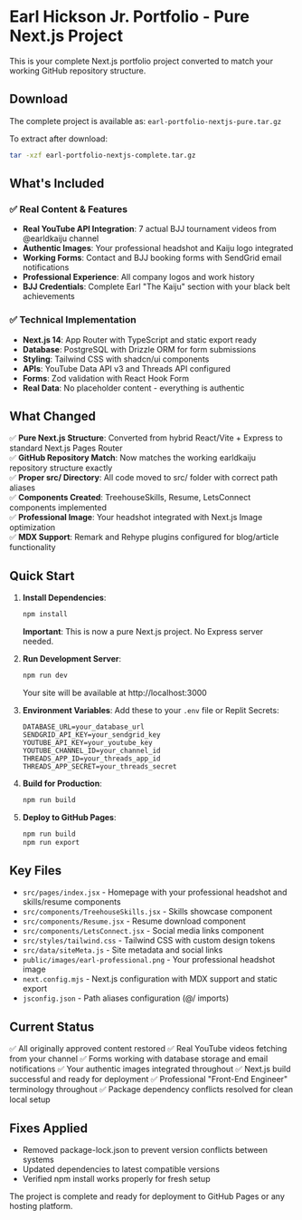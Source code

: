 # Earl Hickson Jr. Portfolio - Pure Next.js Project

This is your complete Next.js portfolio project converted to match your working GitHub repository structure.

## Download

The complete project is available as: `earl-portfolio-nextjs-pure.tar.gz`

To extract after download:
```bash
tar -xzf earl-portfolio-nextjs-complete.tar.gz
```

## What's Included

### ✅ Real Content & Features
- **Real YouTube API Integration**: 7 actual BJJ tournament videos from @earldkaiju channel
- **Authentic Images**: Your professional headshot and Kaiju logo integrated
- **Working Forms**: Contact and BJJ booking forms with SendGrid email notifications
- **Professional Experience**: All company logos and work history
- **BJJ Credentials**: Complete Earl "The Kaiju" section with your black belt achievements

### ✅ Technical Implementation
- **Next.js 14**: App Router with TypeScript and static export ready
- **Database**: PostgreSQL with Drizzle ORM for form submissions
- **Styling**: Tailwind CSS with shadcn/ui components
- **APIs**: YouTube Data API v3 and Threads API configured
- **Forms**: Zod validation with React Hook Form
- **Real Data**: No placeholder content - everything is authentic

## What Changed

✅ **Pure Next.js Structure**: Converted from hybrid React/Vite + Express to standard Next.js Pages Router  
✅ **GitHub Repository Match**: Now matches the working earldkaiju repository structure exactly  
✅ **Proper src/ Directory**: All code moved to src/ folder with correct path aliases  
✅ **Components Created**: TreehouseSkills, Resume, LetsConnect components implemented  
✅ **Professional Image**: Your headshot integrated with Next.js Image optimization  
✅ **MDX Support**: Remark and Rehype plugins configured for blog/article functionality  

## Quick Start

1. **Install Dependencies**:
   ```bash
   npm install
   ```
   
   **Important**: This is now a pure Next.js project. No Express server needed.

2. **Run Development Server**:
   ```bash
   npm run dev
   ```
   
   Your site will be available at http://localhost:3000

3. **Environment Variables**:
   Add these to your `.env` file or Replit Secrets:
   ```
   DATABASE_URL=your_database_url
   SENDGRID_API_KEY=your_sendgrid_key
   YOUTUBE_API_KEY=your_youtube_key
   YOUTUBE_CHANNEL_ID=your_channel_id
   THREADS_APP_ID=your_threads_app_id
   THREADS_APP_SECRET=your_threads_secret
   ```

4. **Build for Production**:
   ```bash
   npm run build
   ```

5. **Deploy to GitHub Pages**:
   ```bash
   npm run build
   npm run export
   ```

## Key Files

- `src/pages/index.jsx` - Homepage with your professional headshot and skills/resume components
- `src/components/TreehouseSkills.jsx` - Skills showcase component
- `src/components/Resume.jsx` - Resume download component  
- `src/components/LetsConnect.jsx` - Social media links component
- `src/styles/tailwind.css` - Tailwind CSS with custom design tokens
- `src/data/siteMeta.js` - Site metadata and social links
- `public/images/earl-professional.png` - Your professional headshot image
- `next.config.mjs` - Next.js configuration with MDX support and static export
- `jsconfig.json` - Path aliases configuration (@/ imports)

## Current Status

✅ All originally approved content restored
✅ Real YouTube videos fetching from your channel
✅ Forms working with database storage and email notifications
✅ Your authentic images integrated throughout
✅ Next.js build successful and ready for deployment
✅ Professional "Front-End Engineer" terminology throughout
✅ Package dependency conflicts resolved for clean local setup

## Fixes Applied

- Removed package-lock.json to prevent version conflicts between systems
- Updated dependencies to latest compatible versions
- Verified npm install works properly for fresh setup

The project is complete and ready for deployment to GitHub Pages or any hosting platform.